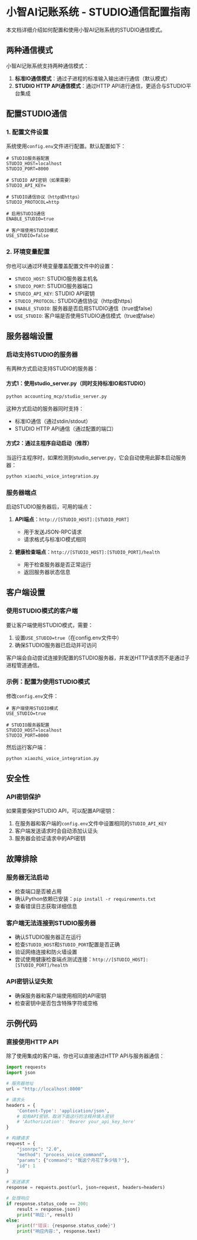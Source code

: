 # 小智AI记账系统 - STUDIO通信配置指南

本文档详细介绍如何配置和使用小智AI记账系统的STUDIO通信模式。

## 两种通信模式

小智AI记账系统支持两种通信模式：

1. **标准IO通信模式**：通过子进程的标准输入输出进行通信（默认模式）
2. **STUDIO HTTP API通信模式**：通过HTTP API进行通信，更适合与STUDIO平台集成

## 配置STUDIO通信

### 1. 配置文件设置

系统使用`config.env`文件进行配置。默认配置如下：

```
# STUDIO服务器配置
STUDIO_HOST=localhost
STUDIO_PORT=8000

# STUDIO API密钥（如果需要）
STUDIO_API_KEY=

# STUDIO通信协议（http或https）
STUDIO_PROTOCOL=http

# 启用STUDIO通信
ENABLE_STUDIO=true

# 客户端使用STUDIO模式
USE_STUDIO=false
```

### 2. 环境变量配置

你也可以通过环境变量覆盖配置文件中的设置：

- `STUDIO_HOST`: STUDIO服务器主机名
- `STUDIO_PORT`: STUDIO服务器端口
- `STUDIO_API_KEY`: STUDIO API密钥
- `STUDIO_PROTOCOL`: STUDIO通信协议（http或https）
- `ENABLE_STUDIO`: 服务器是否启用STUDIO通信（true或false）
- `USE_STUDIO`: 客户端是否使用STUDIO通信模式（true或false）

## 服务器端设置

### 启动支持STUDIO的服务器

有两种方式启动支持STUDIO的服务器：

#### 方式1：使用studio_server.py（同时支持标准IO和STUDIO）

```bash
python accounting_mcp/studio_server.py
```

这种方式启动的服务器同时支持：
- 标准IO通信（通过stdin/stdout）
- STUDIO HTTP API通信（通过配置的端口）

#### 方式2：通过主程序自动启动（推荐）

当运行主程序时，如果检测到studio_server.py，它会自动使用此脚本启动服务器：

```bash
python xiaozhi_voice_integration.py
```

### 服务器端点

启动STUDIO服务器后，可用的端点：

1. **API端点**：`http://[STUDIO_HOST]:[STUDIO_PORT]`
   - 用于发送JSON-RPC请求
   - 请求格式与标准IO模式相同

2. **健康检查端点**：`http://[STUDIO_HOST]:[STUDIO_PORT]/health`
   - 用于检查服务器是否正常运行
   - 返回服务器状态信息

## 客户端设置

### 使用STUDIO模式的客户端

要让客户端使用STUDIO模式，需要：

1. 设置`USE_STUDIO=true`（在config.env文件中）
2. 确保STUDIO服务器已启动并可访问

客户端会自动尝试连接到配置的STUDIO服务器，并发送HTTP请求而不是通过子进程管道通信。

### 示例：配置为使用STUDIO模式

修改`config.env`文件：

```
# 客户端使用STUDIO模式
USE_STUDIO=true

# STUDIO服务器配置
STUDIO_HOST=localhost
STUDIO_PORT=8000
```

然后运行客户端：

```bash
python xiaozhi_voice_integration.py
```

## 安全性

### API密钥保护

如果需要保护STUDIO API，可以配置API密钥：

1. 在服务器和客户端的`config.env`文件中设置相同的`STUDIO_API_KEY`
2. 客户端发送请求时会自动添加认证头
3. 服务器会验证请求中的API密钥

## 故障排除

### 服务器无法启动

- 检查端口是否被占用
- 确认Python依赖已安装：`pip install -r requirements.txt`
- 查看错误日志获取详细信息

### 客户端无法连接到STUDIO服务器

- 确认STUDIO服务器正在运行
- 检查`STUDIO_HOST`和`STUDIO_PORT`配置是否正确
- 验证网络连接和防火墙设置
- 尝试使用健康检查端点测试连接：`http://[STUDIO_HOST]:[STUDIO_PORT]/health`

### API密钥认证失败

- 确保服务器和客户端使用相同的API密钥
- 检查密钥中是否包含特殊字符或空格

## 示例代码

### 直接使用HTTP API

除了使用集成的客户端，你也可以直接通过HTTP API与服务器通信：

```python
import requests
import json

# 服务器地址
url = "http://localhost:8000"

# 请求头
headers = {
    'Content-Type': 'application/json',
    # 如有API密钥，取消下面这行的注释并填入密钥
    # 'Authorization': 'Bearer your_api_key_here'
}

# 构建请求
request = {
    "jsonrpc": "2.0",
    "method": "process_voice_command",
    "params": {"command": "我这个月花了多少钱？"},
    "id": 1
}

# 发送请求
response = requests.post(url, json=request, headers=headers)

# 处理响应
if response.status_code == 200:
    result = response.json()
    print("响应:", result)
else:
    print(f"错误: {response.status_code}")
    print("响应内容:", response.text)
```